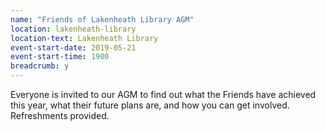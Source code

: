 ```yaml
---
name: "Friends of Lakenheath Library AGM"
location: lakenheath-library
location-text: Lakenheath Library
event-start-date: 2019-05-21
event-start-time: 1900
breadcrumb: y
---
```


Everyone is invited to our AGM to find out what the Friends have achieved this year, what their future plans are, and how you can get involved. Refreshments provided.
